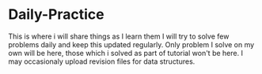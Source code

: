 # Daily-Practice
This is where i will share things as I learn them
I will try to solve few problems daily and keep this updated regularly.
Only problem I solve on my own will be here, those which i solved as part of tutorial won't be here.
I may occasionaly upload revision files for data structures.
